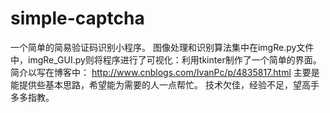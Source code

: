 # simple-captcha
一个简单的简易验证码识别小程序。
图像处理和识别算法集中在imgRe.py文件中，imgRe_GUI.py则将程序进行了可视化：利用tkinter制作了一个简单的界面。
简介以写在博客中：
http://www.cnblogs.com/IvanPc/p/4835817.html
主要是能提供些基本思路，希望能为需要的人一点帮忙。
技术欠佳，经验不足，望高手多多指教。
